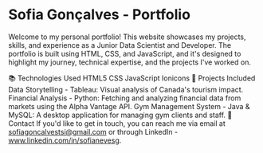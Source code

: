 # Sofia Gonçalves - Portfolio

Welcome to my personal portfolio! This website showcases my projects, skills, and experience as a Junior Data Scientist and Developer. The portfolio is built using HTML, CSS, and JavaScript, and it's designed to highlight my journey, technical expertise, and the projects I've worked on.

📚 Technologies Used
HTML5 
CSS
JavaScript 
Ionicons
📂 Projects Included
Data Storytelling - Tableau: Visual analysis of Canada's tourism impact.
Financial Analysis - Python: Fetching and analyzing financial data from markets using the Alpha Vantage API.
Gym Management System - Java & MySQL: A desktop application for managing gym clients and staff.
📧 Contact
If you'd like to get in touch, you can reach me via email at sofiagoncalvestsi@gmail.com or through LinkedIn - www.linkedin.com/in/sofianevesg.

